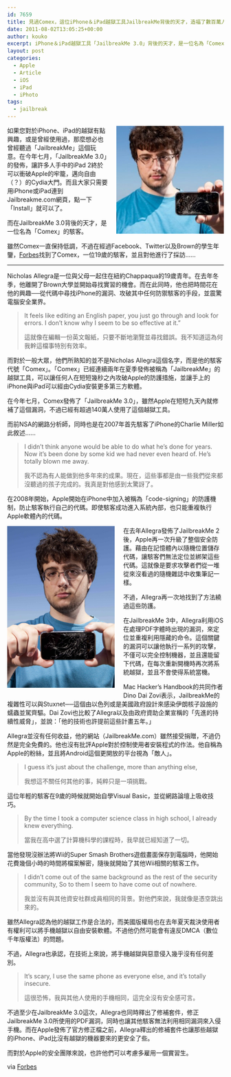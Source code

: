 ```yaml
---
id: 7659
title: 見過Comex，這位iPhone＆iPad越獄工具JailbreakMe背後的天才，造福了數百萬人的19歲年輕駭客。
date: 2011-08-02T13:05:25+00:00
author: kouko
excerpt: iPhone＆iPad越獄工具「JailbreakMe 3.0」背後的天才，是一位名為「Comex」的駭客。雖然Comex一直保持低調，不過在經過Facebook、Twitter以及Brown的學生年鑒，Forbes找到了Comex，一位19歲的駭客，並且對他進行了採訪……
layout: post
categories:
  - Apple
  - Article
  - iOS
  - iPad
  - iPhoto
tags:
  - jailbreak
---
```

<img alt="Comex iPhone 300x300" border="0" src="/img/2011-08-02-meet-comex-the-19-year-old-iphone-uber-hacker-who-keeps-outsmarting-apple/Comex-iPhone-300x300.jpg" style="float: right; margin: 0 0 10px 20px;" title="Comex-iPhone-300x300.jpg" width="250" />

如果您對於iPhone、iPad的越獄有點興趣，或是曾經使用過，那麼想必也曾經聽過「JailbreakMe」這個玩意。在今年七月，「JailbreakMe 3.0」的發佈，讓許多人手中的iPad 2終於可以衝破Apple的牢籠，邁向自由（？）的Cydia大門。而且大家只需要用iPhone或iPad連到Jailbreakme.com網頁，點一下「Install」就可以了。

而在JailbreakMe 3.0背後的天才，是一位名為「Comex」的駭客。

雖然Comex一直保持低調，不過在經過Facebook、Twitter以及Brown的學生年鑒，[Forbes](http://blogs.forbes.com/andygreenberg/2011/08/01/meet-comex-the-iphone-uber-hacker-who-keeps-outsmarting-apple/2/)找到了Comex，一位19歲的駭客，並且對他進行了採訪&hellip;&hellip;

***


Nicholas Allegra是一位與父母一起住在紐約Chappaqua的19歲青年。在去年冬季，他離開了Brown大學並開始尋找實習的機會。而在此同時，他也把時間花在他的興趣──從代碼中尋找iPhone的漏洞、攻破其中任何防禦駭客的手段，並震驚電腦安全業界。

> It feels like editing an English paper, you just go through and look for errors. I don&rsquo;t know why I seem to be so effective at it.&rdquo;
>
> 這就像在編輯一份英文報紙，只要不斷地瀏覽並尋找錯誤。我不知道這為何我幹這檔事特別有效率。

而對於一般大眾，他們所熟知的並不是Nicholas Allegra這個名字，而是他的駭客代號「Comex」。「Comex」已經連續兩年在夏季發佈被稱為「JailbreakMe」的越獄工具，可以讓任何人在短短幾秒之內攻破Apple的防護措施，並讓手上的iPhone與iPad可以經由Cydia安裝更多第三方軟體。

在今年七月，Comex發佈了「JailbreakMe 3.0」，雖然Apple在短短九天內就修補了這個漏洞，不過已經有超過140萬人使用了這個越獄工具。

而前NSA的網路分析師，同時也是在2007年首先駭客了iPhone的Charlie Miller如此敘述&hellip;&hellip;

> I didn&rsquo;t think anyone would be able to do what he&rsquo;s done for years. Now it&rsquo;s been done by some kid we had never even heard of.&nbsp;He&rsquo;s totally blown me away.
>
> 我不認為有人能做到他多年來的成果。現在，這些事都是由一些我們從來都沒聽過的孩子完成的。我真是對他感到太驚訝了。

在2008年開始，Apple開始在iPhone中加入被稱為「code-signing」的防護機制，防止駭客執行自己的代碼。即使駭客成功進入系統內部，也只能重複執行Apple軟體內的代碼。

<img alt="Iphone hacker 2 11" border="0" src="/img/2011-08-02-meet-comex-the-19-year-old-iphone-uber-hacker-who-keeps-outsmarting-apple/iphone-hacker-2-11.jpg" style="margin-top: 0px; margin-right: 20px; margin-bottom: 10px; float: left;" title="iphone-hacker-2-11.jpg" width="250" />在去年Allegra發佈了JailbreakMe 2後，Apple再一次升級了整個安全防護。藉由在記憶體內以隨機位置儲存代碼，讓駭客們無法定位並綁架這些代碼。這就像是要求攻擊者們從一堆從來沒看過的隨機雜誌中收集筆記一樣。

不過，Allegra再一次地找到了方法繞過這些防護。

在JailbreakMe 3中，Allegra利用iOS在處理PDF字體時出現的漏洞，來定位並重複利用隱藏的命令。這個關鍵的漏洞可以讓他執行一系列的攻擊，不僅可以完全控制機器，並且還能留下代碼，在每次重新開機時再次將系統越獄，並且不會使得系統當機。

Mac Hacker&rsquo;s Handbook的共同作者Dino Dai Zovi表示，JailbreakMe的複雜性可以與Stuxnet──這個由以色列或是美國政府設計來感染伊朗核子設施的蠕蟲並駕齊驅。Dai Zovi也比較了Allegra以及由政府資助企業宣稱的「先進的持續性威脅」，並說：「他的技術也許提前這些計畫五年。」

Allegra並沒有任何收益，他的網站（JailbreakMe.com）雖然接受捐贈，不過仍然是完全免費的。他也沒有批評Apple對於控制使用者安裝程式的作法。他自稱為Apple的粉絲，並且將Android這個更開放的平台視為「敵人」。

> I guess it&rsquo;s just about the challenge, more than anything else,
>
> 我想這不關任何其他的事，純粹只是一項挑戰。

這位年輕的駭客在9歲的時候就開始自學Visual Basic，並從網路論壇上吸收技巧。

> By the time I took a computer science class in high school, I already knew everything.
>
> 當我在高中選了計算機科學的課程時，我早就已經知道了一切。

當他發現沒辦法將Wii的Super Smash Brothers遊戲畫面保存到電腦時，他開始花費幾個小時的時間將檔案解密，隨後就開始了其他Wii相關的駭客工作。

> I didn&rsquo;t come out of the same background as the rest of the security community,&nbsp;So to them I seem to have come out of nowhere.
>
> 我並沒有與其他資安社群成員相同的背景。對他們來說，我就像是憑空跳出來的。

雖然Allegra認為他的越獄工作是合法的，而美國版權局也在去年夏天裁決使用者有權利可以將手機越獄以自由安裝軟體。不過他仍然可能會有違反DMCA（數位千年版權法）的問題。

不過，Allegra也承認，在技術上來說，將手機越獄與惡意侵入幾乎沒有任何差別。

> It&rsquo;s scary,&nbsp;I use the same phone as everyone else, and it&rsquo;s totally insecure.
>
> 這很恐怖，我與其他人使用的手機相同，這完全沒有安全感可言。

不過至少在JailbreakMe 3.0這次，Allegra也同時釋出了修補套件，修正JailbreakMe 3.0所使用的PDF漏洞，同時也讓其他駭客無法利用相同漏洞來入侵手機。而在Apple發佈了官方修正檔之前，Allegra釋出的修補套件也讓那些越獄的iPhone、iPad比沒有越獄的機器要來的更安全了些。

而對於Apple的安全團隊來說，也許他們可以考慮多雇用一個實習生。

via [Forbes](http://blogs.forbes.com/andygreenberg/2011/08/01/meet-comex-the-iphone-uber-hacker-who-keeps-outsmarting-apple/2/)

